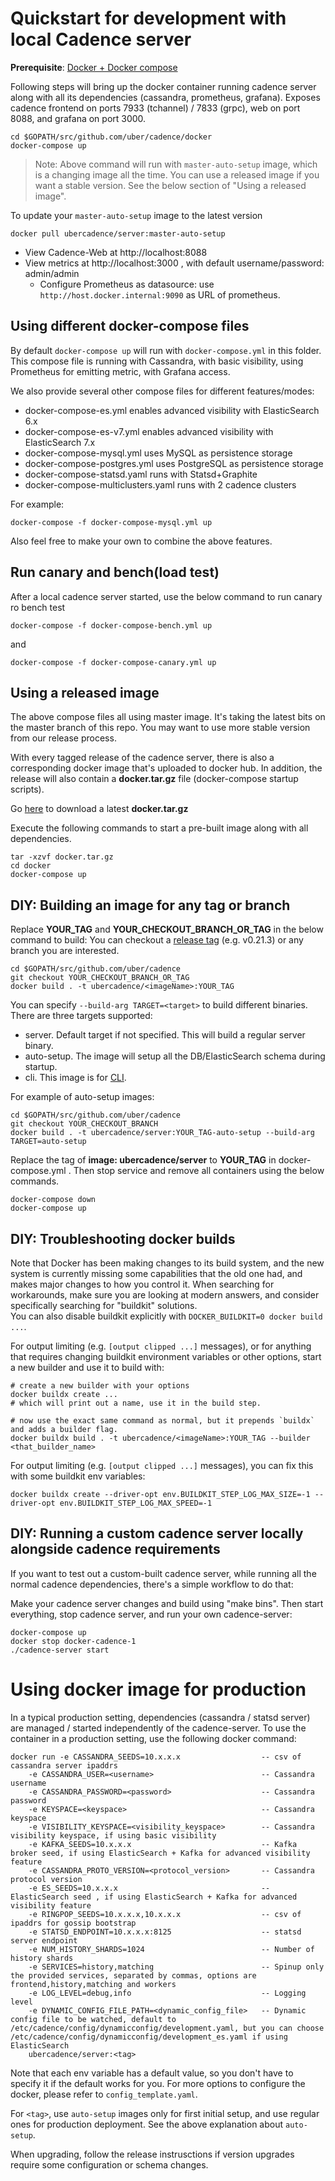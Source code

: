 Quickstart for development with local Cadence server 
====================================

**Prerequisite**: [Docker + Docker compose](https://docs.docker.com/engine/installation/) 

Following steps will bring up the docker container running cadence server
along with all its dependencies (cassandra, prometheus, grafana). Exposes cadence
frontend on ports 7933 (tchannel) / 7833 (grpc), web on port 8088, and grafana on port 3000.

```
cd $GOPATH/src/github.com/uber/cadence/docker
docker-compose up
```
> Note: Above command will run with `master-auto-setup` image, which is a changing image all the time.
> You can use a released image if you want a stable version. See the below section of "Using a released image".

To update your `master-auto-setup` image to the latest version
```
docker pull ubercadence/server:master-auto-setup

```

* View Cadence-Web at http://localhost:8088  
* View metrics at http://localhost:3000 , with default username/password: admin/admin    
  * Configure Prometheus as datasource: use `http://host.docker.internal:9090` as URL of prometheus.

Using different docker-compose files
-----------------------
By default `docker-compose up` will run with `docker-compose.yml` in this folder.
This compose file is running with Cassandra, with basic visibility, 
using Prometheus for emitting metric, with Grafana access. 


We also provide several other compose files for different features/modes:

* docker-compose-es.yml enables advanced visibility with ElasticSearch 6.x
* docker-compose-es-v7.yml enables advanced visibility with ElasticSearch 7.x
* docker-compose-mysql.yml uses MySQL as persistence storage
* docker-compose-postgres.yml uses PostgreSQL as persistence storage
* docker-compose-statsd.yaml runs with Statsd+Graphite
* docker-compose-multiclusters.yaml runs with 2 cadence clusters

For example:
```
docker-compose -f docker-compose-mysql.yml up
```

Also feel free to make your own to combine the above features.

Run canary and bench(load test)
-----------------------
After a local cadence server started, use the below command to run canary ro bench test
```
docker-compose -f docker-compose-bench.yml up
``` 
and 
```
docker-compose -f docker-compose-canary.yml up
``` 


Using a released image
-----------------------
The above compose files all using master image. It's taking the latest bits on the master branch of this repo.
You may want to use more stable version from our release process.

With every tagged release of the cadence server, there is also a corresponding
docker image that's uploaded to docker hub. In addition, the release will also
contain a **docker.tar.gz** file (docker-compose startup scripts). 

Go [here](https://github.com/uber/cadence/releases/latest) to download a latest **docker.tar.gz** 

Execute the following
commands to start a pre-built image along with all dependencies.

```
tar -xzvf docker.tar.gz
cd docker
docker-compose up
```

DIY: Building an image for any tag or branch
-----------------------------------------
Replace **YOUR_TAG** and **YOUR_CHECKOUT_BRANCH_OR_TAG** in the below command to build:
You can checkout a [release tag](https://github.com/uber/cadence/tags) (e.g. v0.21.3) or any branch you are interested.

```
cd $GOPATH/src/github.com/uber/cadence
git checkout YOUR_CHECKOUT_BRANCH_OR_TAG 
docker build . -t ubercadence/<imageName>:YOUR_TAG
```

You can specify `--build-arg TARGET=<target>` to build different binaries.
There are three targets supported:
* server. Default target if not specified. This will build a regular server binary.
* auto-setup. The image will setup all the DB/ElasticSearch schema during startup.
* cli. This image is for [CLI](https://cadenceworkflow.io/docs/cli/). 

For example of auto-setup images:
```
cd $GOPATH/src/github.com/uber/cadence
git checkout YOUR_CHECKOUT_BRANCH
docker build . -t ubercadence/server:YOUR_TAG-auto-setup --build-arg TARGET=auto-setup
```
Replace the tag of **image: ubercadence/server** to **YOUR_TAG** in docker-compose.yml .
Then stop service and remove all containers using the below commands.
```
docker-compose down
docker-compose up
```

DIY: Troubleshooting docker builds
----------------------------------

Note that Docker has been making changes to its build system, and the new system is currently missing some capabilities
that the old one had, and makes major changes to how you control it.
When searching for workarounds, make sure you are looking at modern answers, and consider specifically searching for
"buildkit" solutions.  
You can also disable buildkit explicitly with `DOCKER_BUILDKIT=0 docker build ...`.

For output limiting (e.g. `[output clipped ...]` messages), or for anything that requires changing buildkit environment
variables or other options, start a new builder and use it to build with:
```
# create a new builder with your options
docker buildx create ...
# which will print out a name, use it in the build step.

# now use the exact same command as normal, but it prepends `buildx` and adds a builder flag.
docker buildx build . -t ubercadence/<imageName>:YOUR_TAG --builder <that_builder_name>
```

For output limiting (e.g. `[output clipped ...]` messages), you can fix this with some buildkit env variables:
```
docker buildx create --driver-opt env.BUILDKIT_STEP_LOG_MAX_SIZE=-1 --driver-opt env.BUILDKIT_STEP_LOG_MAX_SPEED=-1
```

DIY: Running a custom cadence server locally alongside cadence requirements
---------------------------------------------------------------------------
If you want to test out a custom-built cadence server, while running all the normal cadence dependencies, there's a simple workflow to do that:

Make your cadence server changes and build using "make bins". Then start everything, stop cadence server, and run your own cadence-server:
```
docker-compose up
docker stop docker-cadence-1
./cadence-server start
```

Using docker image for production
=========================
In a typical production setting, dependencies (cassandra / statsd server) are
managed / started independently of the cadence-server. To use the container in
a production setting, use the following docker command:

```
docker run -e CASSANDRA_SEEDS=10.x.x.x                  -- csv of cassandra server ipaddrs
    -e CASSANDRA_USER=<username>                        -- Cassandra username
    -e CASSANDRA_PASSWORD=<password>                    -- Cassandra password
    -e KEYSPACE=<keyspace>                              -- Cassandra keyspace
    -e VISIBILITY_KEYSPACE=<visibility_keyspace>        -- Cassandra visibility keyspace, if using basic visibility 
    -e KAFKA_SEEDS=10.x.x.x                             -- Kafka broker seed, if using ElasticSearch + Kafka for advanced visibility feature
    -e CASSANDRA_PROTO_VERSION=<protocol_version>       -- Cassandra protocol version
    -e ES_SEEDS=10.x.x.x                                -- ElasticSearch seed , if using ElasticSearch + Kafka for advanced visibility feature
    -e RINGPOP_SEEDS=10.x.x.x,10.x.x.x                  -- csv of ipaddrs for gossip bootstrap
    -e STATSD_ENDPOINT=10.x.x.x:8125                    -- statsd server endpoint
    -e NUM_HISTORY_SHARDS=1024                          -- Number of history shards
    -e SERVICES=history,matching                        -- Spinup only the provided services, separated by commas, options are frontend,history,matching and workers
    -e LOG_LEVEL=debug,info                             -- Logging level
    -e DYNAMIC_CONFIG_FILE_PATH=<dynamic_config_file>   -- Dynamic config file to be watched, default to /etc/cadence/config/dynamicconfig/development.yaml, but you can choose /etc/cadence/config/dynamicconfig/development_es.yaml if using ElasticSearch
    ubercadence/server:<tag>
```
Note that each env variable has a default value, so you don't have to specify it if the default works for you. 
For more options to configure the docker, please refer to `config_template.yaml`.

For `<tag>`, use `auto-setup` images only for first initial setup, and use regular ones for production deployment. See the above explanation about `auto-setup`. 

When upgrading, follow the release instrusctions if version upgrades require some configuration or schema changes. 
